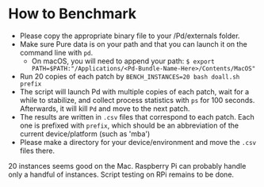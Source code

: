 # How to Benchmark #

- Please copy the appropriate binary file to your <Documents>/Pd/externals folder.
- Make sure Pure data is on your path and that you can launch it on the command line with `pd`.
	- On macOS, you will need to append your path: `$ export PATH=$PATH:"/Applications/<Pd-Bundle-Name-Here>/Contents/MacOS"`
- Run 20 copies of each patch by `BENCH_INSTANCES=20 bash doall.sh prefix`
- The script will launch Pd with multiple copies of each patch, wait for a while to stabilize, and collect process statistics with `ps` for 100 seconds. Afterwards, it will kill `Pd` and move to the next patch.
- The results are written in `.csv` files that correspond to each patch. Each one is prefixed with `prefix`, which should be an abbreviation of the current device/platform (such as 'mba')
- Please make a directory for your device/environment and move the `.csv` files there.

20 instances seems good on the Mac. Raspberry Pi can probably handle only a handful of instances. Script testing on RPi remains to be done.